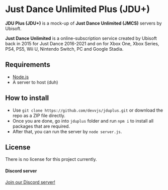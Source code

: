 # Just Dance Unlimited Plus (JDU+)
**JDU Plus (JDU+)** is a mock-up of **Just Dance Unlimited (JMCS)** servers by Ubisoft.

**Just Dance Unlimited** is a online-subscription service created by Ubisoft back in 2015 for Just Dance 2016-2021 and on for Xbox One, Xbox Series, PS4, PS5, Wii U, Nintendo Switch, PC and Google Stadia.

## Requirements
- [Node.js](https://nodejs.org/)
- A server to host (duh)
## How to install

- Use `git clone https://github.com/devvjs/jduplus.git` or download the repo as a ZIP file directly.
- Once you are done, go into `jduplus` folder and run `npm i` to install all packages that are required.
- After that, you can run the server by `node server.js`.

## License
There is no license for this project currently.

#### Discord server
[Join our Discord server!](https://discord.gg/devd)
